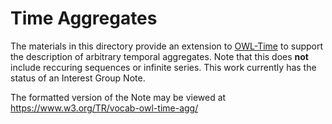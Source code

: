 # Time Aggregates

The materials in this directory provide an extension to [OWL-Time](https://www.w3.org/TR/owl-time/) to support the description of arbitrary temporal aggregates. 
Note that this does **not** include reccuring sequences or infinite series. 
This work currently has the status of an Interest Group Note. 

The formatted version of the Note may be viewed at https://www.w3.org/TR/vocab-owl-time-agg/
